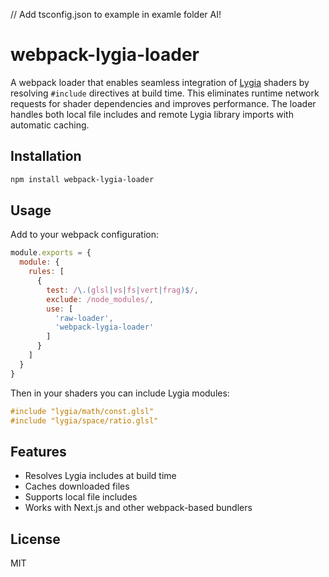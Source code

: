 // Add tsconfig.json to example in examle folder AI!

# webpack-lygia-loader

A webpack loader that enables seamless integration of [Lygia](https://lygia.xyz/) shaders by resolving `#include` directives at build time. This eliminates runtime network requests for shader dependencies and improves performance. The loader handles both local file includes and remote Lygia library imports with automatic caching.

## Installation

```bash
npm install webpack-lygia-loader
```

## Usage

Add to your webpack configuration:

```javascript
module.exports = {
  module: {
    rules: [
      {
        test: /\.(glsl|vs|fs|vert|frag)$/,
        exclude: /node_modules/,
        use: [
          'raw-loader',
          'webpack-lygia-loader'
        ]
      }
    ]
  }
}
```

Then in your shaders you can include Lygia modules:

```glsl
#include "lygia/math/const.glsl"
#include "lygia/space/ratio.glsl"
```

## Features

- Resolves Lygia includes at build time
- Caches downloaded files
- Supports local file includes
- Works with Next.js and other webpack-based bundlers

## License

MIT
